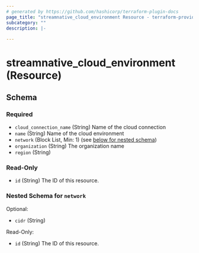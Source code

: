 ```yaml
---
# generated by https://github.com/hashicorp/terraform-plugin-docs
page_title: "streamnative_cloud_environment Resource - terraform-provider-streamnative"
subcategory: ""
description: |-
  
---
```


# streamnative_cloud_environment (Resource)





<!-- schema generated by tfplugindocs -->
## Schema

### Required

- `cloud_connection_name` (String) Name of the cloud connection
- `name` (String) Name of the cloud environment
- `network` (Block List, Min: 1) (see [below for nested schema](#nestedblock--network))
- `organization` (String) The organization name
- `region` (String)

### Read-Only

- `id` (String) The ID of this resource.

<a id="nestedblock--network"></a>
### Nested Schema for `network`

Optional:

- `cidr` (String)

Read-Only:

- `id` (String) The ID of this resource.


